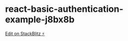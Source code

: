 # react-basic-authentication-example-j8bx8b

[Edit on StackBlitz ⚡️](https://stackblitz.com/edit/react-basic-authentication-example-j8bx8b)